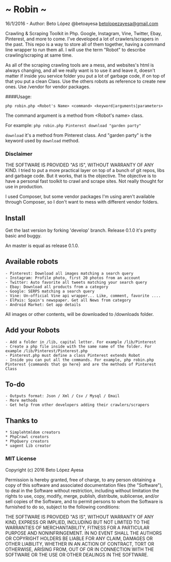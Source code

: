 # ~ Robin ~
16/1/2016 - Author: Beto López @betoayesa <betolopezayesa@gmail.com>

Crawling &amp; Scraping Toolkit in Php. Google, Instagram, Vine, Twitter, Ebay, Pinterest, and more to come.
I've developed a lot of crawlers/scrapers in the past. This repo is a way to store all of them together, having a command line wrapper to run them all. I will use the term "Robot" to describe crawling/scraping at same time.

As all of the scraping crawling tools are a mess, and websites's html is always changing, and all we really want is to use it and leave it, doesn't matter if inside you service folder you put a lot of garbage code, if on top of that you put a clean Class. Use the others robots as reference to create new ones. Use /vendor for vendor packages. 

####Usage: 

	php robin.php <Robot's Name> <command> <keyword|arguments|parameters>
	
The command argument is a method from <Robot's name> class. 

For example: `php robin.php Pinterest download "garden party"`

`download` it's a method from Pinterest class. And "garden party" is the keyword used by `download` method.


### Disclaimer
THE SOFTWARE IS PROVIDED "AS IS", WITHOUT WARRANTY OF ANY KIND.
I tried to put a more practical layer on top of a bunch of git repos, libs and garbage code. But it works, that is the objective. The objective is to have a personal fast toolkit to crawl and scrape sites. Not really thought for use in production.

I used Composer, but some vendor packages I'm using aren't available through Composer, so I don't want to mess with different vendor folders.


## Install

Get the last version by forking 'develop' branch. Release 0.1.0 it's pretty basic and buggy.

An master is equal as release 0.1.0.


## Available robots

    - Pinterest: Download all images matching a search query
    - Instagram: Profile photo, first 20 photos from an account
    - Twitter: Auto favorite all tweets matching your search query
    - Ebay: Download all products from a category
    - Google: SERPS matching a search query
    - Vine: Un-official Vine api wrapper... Like, comment, favorite ....
    - ElPais: Spain's newspaper. Get all News from category
    - Android Market: Get app details
    
All images or other contents, will be downloaded to /downloads folder.


## Add your Robots

    - Add a folder in /lib, capital letter. For example /lib/Pinterest
    - Create a php file inside with the same name of the folder. For example /lib/Pinterest/Pinterest.php
    - Pinterest.php must define a class Pinterest extends Robot
    - Inside you can put all the commands. For example, php robin.php Pinterest {commands that go here} and are the methods of Pinterest Class

## To-do
    - Outputs format: Json / Xml / Csv / Mysql / Email
    - More methods
    - Get help from other developers adding their crawlers/scrapers


## Thanks to

    * Simplehtmldom creators
    * PhpCrawl creators
    * PhpQuery creators
    * uagent Lib creator

### MIT License
Copyright (c) 2016 Beto López Ayesa

Permission is hereby granted, free of charge, to any person obtaining a copy of this software and associated documentation files (the "Software"), to deal in the Software without restriction, including without limitation the rights to use, copy, modify, merge, publish, distribute, sublicense, and/or sell copies of the Software, and to permit persons to whom the Software is furnished to do so, subject to the following conditions:

THE SOFTWARE IS PROVIDED "AS IS", WITHOUT WARRANTY OF ANY KIND, EXPRESS OR IMPLIED, INCLUDING BUT NOT LIMITED TO THE WARRANTIES OF MERCHANTABILITY, FITNESS FOR A PARTICULAR PURPOSE AND NONINFRINGEMENT. IN NO EVENT SHALL THE AUTHORS OR COPYRIGHT HOLDERS BE LIABLE FOR ANY CLAIM, DAMAGES OR OTHER LIABILITY, WHETHER IN AN ACTION OF CONTRACT, TORT OR OTHERWISE, ARISING FROM, OUT OF OR IN CONNECTION WITH THE SOFTWARE OR THE USE OR OTHER DEALINGS IN THE SOFTWARE.
